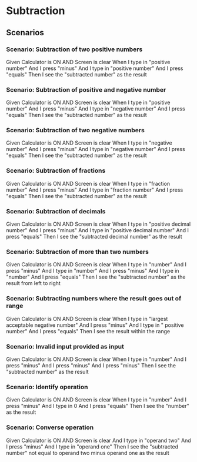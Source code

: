# Subtraction

## Scenarios

### Scenario: Subtraction of two positive numbers

Given Calculator is ON AND Screen is clear
When I type in "positive number"
And I press "minus"
And I type in "positive number"
And I press "equals"
Then I see the "subtracted number" as the result

### Scenario: Subtraction of positive and negative number
  
  Given Calculator is ON AND Screen is clear
  When I type in "positive number"
  And I press "minus"
  And I type in "negative number"
  And I press "equals"
  Then I see the "subtracted number" as the result

### Scenario: Subtraction of two negative numbers
  
  Given Calculator is ON AND Screen is clear
  When I type in "negative number"
  And I press "minus"
  And I type in "negative number"
  And I press "equals"
  Then I see the "subtracted number" as the result

### Scenario: Subtraction of fractions

  Given Calculator is ON AND Screen is clear
  When I type in "fraction number"
  And I press "minus"
  And I type in "fraction number"
  And I press "equals"
  Then I see the "subtracted number" as the result

### Scenario: Subtraction of decimals
  
  Given Calculator is ON AND Screen is clear
  When I type in "positive decimal number"
  And I press "minus"
  And I type in "positive decimal number"
  And I press "equals"
  Then I see the "subtracted decimal number" as the result

### Scenario: Subtraction of more than two numbers

  Given Calculator is ON AND Screen is clear
  When I type in "number"
  And I press "minus"
  And I type in "number"
  And I press "minus"
  And I type in "number"
  And I press "equals"
  Then I see the "subtracted number" as the result from left to right

### Scenario: Subtracting numbers where the result goes out of range

  Given Calculator is ON AND Screen is clear
  When I type in "largest acceptable negative number"
  And I press "minus"
  And I type in " positive number"
  And I press "equals"
  Then I see the result within the range

### Scenario: Invalid input provided as input

  Given Calculator is ON AND Screen is clear
  When I type in "number"
  And I press "minus"
  And I press "minus"
  And I press "minus"
  Then I see the "subtracted number" as the result

### Scenario: Identify operation

  Given Calculator is ON AND Screen is clear
  When I type in "number"
  And I press "minus"
  And I type in 0
  And I press "equals"
  Then I see the "number" as the result

### Scenario: Converse operation

  Given Calculator is ON AND Screen is clear
  And I type in "operand two"
  And I press "minus"
  And I type in "operand one"
  Then I see the "subtracted number" not equal to
  operand two minus operand one as the result
